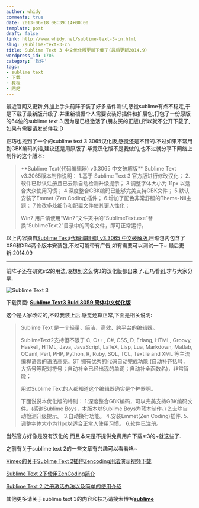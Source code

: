 ```yaml
---
author: whidy
comments: true
date: 2013-06-18 08:39:14+00:00
template: post
draft: false
link: http://www.whidy.net/sublime-text-3-cn.html
slug: /sublime-text-3-cn
title: Sublime Text 3 中文优化版更新下载了(最后更新2014.9)
wordpress_id: 1705
category: '软件'
tags:
- sublime text
- 下载
- 教程
- 网站
---
```


最近官网又更新,外加上手头前阵子装了好多插件测试,感觉sublime有点不稳定,于是下载了最新版升级了.并重新根据个人需要安装好插件和扩展包,打包了一份原版的64位的sublime text 3,因为是已经激活了(朋友买的正版),所以就不公开下载了,如果有需要请发邮件我:D

正巧也找到了一个的sublime text 3 3065汉化版,感觉还是不错的.不过如果不常用到GBK编码的话,建议还是用原版了.毕竟汉化版不是我做的,也不过就分享下网络上制作的这个版本:


<blockquote>**Sublime Text(代码编辑器) v3.3065 中文破解版**
Sublime Text v3.3065版本制作说明：
1.基于 Sublime Text 3 官方版进行修改汉化；
2.软件已默认注册且已去除自动检测升级提示；
3.调整字体大小为 11px 以适合大众使用习惯；
4.深度整合GBK编码已能够完美支持GBK文件；
5.默认安装了Emmet (Zen Coding)插件；
6.增加了配色非常舒服的Theme-Nil主题；
7.修改多处细节和配置文件使其更人性化；

Win7 用户请使用“Win7”文件夹中的“SublimeText.exe”替换“SublimeText2”目录中的同名文件，即可正常运行。</blockquote>


以上内容摘自[Sublime Text(代码编辑器) v3.3065 中文破解版](http://www.xp85.com/html/SublimeText.html),压缩包内包含了X86和X64两个版本安装包,不过可能带有广告,如有需要可以测试一下~
最后更新:2014.09



* * *



前阵子还在研究st2的用法,没想到这么快3的汉化版都出来了.正巧看到,才与大家分享.

![Sublime Text 3](https://www.whidy.net/wp-content/uploads/2013/06/st3-400x327.jpg)

下载页面: **[Sublime Text3 Buld 3059 简体中文优化版](http://www.anxz.com/down/8104.html)**

<!-- more -->

这个是人家改过的,不过我装上后,感觉还算正常,下面是相关说明:


<blockquote>Sublime Text 是一个轻量、简洁、高效、跨平台的编辑器。

SublimeText2支持但不限于 C, C++, C#, CSS, D, Erlang, HTML, Groovy, Haskell, HTML, Java, JavaScript, LaTeX, Lisp, Lua, Markdown, Matlab, OCaml, Perl, PHP, Python, R, Ruby, SQL, TCL, Textile and XML 等主流编程语言的语法高亮。ST 拥有优秀的代码自动完成功能 (自动补齐括号，大括号等配对符号；自动补全已经出现的单词；自动补全函数名)，非常智能；

用过Sublime Text的人都知道这个编辑器确实是个神器啊。

下面说说本优化版的特别：
1.深度整合GBK编码，可以完美支持GBK编码文件。(感谢Sublime Boys，本版本以Sublime Boys为蓝本制作。)
2.去除自动检测升级提示。
3.自动换行功能。
4.安装Emmet(Zen Coding)插件.
5.调整字体大小为11px以适合正常人使用习惯。
6.软件已注册。</blockquote>


当然官方好像是没有汉化的,而且本来是不提供免费用户下载st3的~就这些了.

之前有关于sublime text 2的一些文章有兴趣可以看看咯~

[Vimeo的关于Sublime Text 2插件Zencoding用法演示视频下载](http://www.whidy.net/vimeo-sublime-text-2-zencoding-video-download.html)

[Sublime Text 2下使用ZenCoding简介](http://www.whidy.net/sublime-text-2-zencoding-intro.html)

[Sublime Text 2 注册激活办法以及简单的使用介绍](http://www.whidy.net/sublime-text-2-cracked-and-how-to-use-it.html)

其他更多请关于sublime text 3的内容和技巧请搜索博客[**sublime**](http://www.whidy.net/?s=Sublime)
